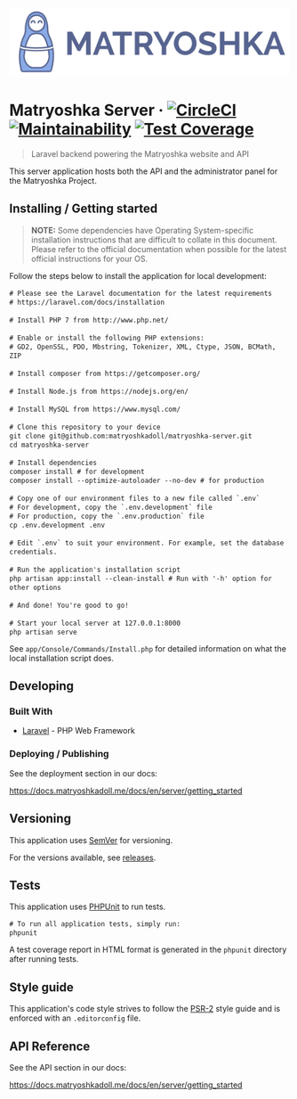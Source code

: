 ![Matryoshka Logo](./public/images/brand/256h/Logo_x256.png)

# Matryoshka Server &middot; [![CircleCI](https://circleci.com/gh/matryoshkadoll/matryoshka-server.svg?style=svg)](https://circleci.com/gh/matryoshkadoll/matryoshka-server) [![Maintainability](https://api.codeclimate.com/v1/badges/017b845d676b8e20e28f/maintainability)](https://codeclimate.com/github/matryoshkadoll/matryoshka-server/maintainability) [![Test Coverage](https://api.codeclimate.com/v1/badges/017b845d676b8e20e28f/test_coverage)](https://codeclimate.com/github/matryoshkadoll/matryoshka-server/test_coverage)

> Laravel backend powering the Matryoshka website and API

This server application hosts both the API and the administrator panel for the Matryoshka Project.

## Installing / Getting started

> **NOTE:** Some dependencies have Operating System-specific installation instructions that are difficult to collate in this document. Please refer to the official documentation when possible for the latest official instructions for your OS.

Follow the steps below to install the application for local development:

```shell
# Please see the Laravel documentation for the latest requirements
# https://laravel.com/docs/installation

# Install PHP 7 from http://www.php.net/

# Enable or install the following PHP extensions:
# GD2, OpenSSL, PDO, Mbstring, Tokenizer, XML, Ctype, JSON, BCMath, ZIP

# Install composer from https://getcomposer.org/

# Install Node.js from https://nodejs.org/en/

# Install MySQL from https://www.mysql.com/

# Clone this repository to your device
git clone git@github.com:matryoshkadoll/matryoshka-server.git
cd matryoshka-server

# Install dependencies
composer install # for development
composer install --optimize-autoloader --no-dev # for production

# Copy one of our environment files to a new file called `.env`
# For development, copy the `.env.development` file
# For production, copy the `.env.production` file
cp .env.development .env

# Edit `.env` to suit your environment. For example, set the database credentials.

# Run the application's installation script
php artisan app:install --clean-install # Run with '-h' option for other options

# And done! You're good to go!

# Start your local server at 127.0.0.1:8000
php artisan serve
```

See `app/Console/Commands/Install.php` for detailed information on what the local installation script does.

## Developing

### Built With

-   [Laravel](https://laravel.com/) - PHP Web Framework

### Deploying / Publishing

See the deployment section in our docs:

https://docs.matryoshkadoll.me/docs/en/server/getting_started

## Versioning

This application uses [SemVer](http://semver.org/) for versioning.

For the versions available, see [releases](/releases).

## Tests

This application uses [PHPUnit](https://phpunit.de/) to run tests.

```shell
# To run all application tests, simply run:
phpunit
```

A test coverage report in HTML format is generated in the `phpunit` directory after running tests.

## Style guide

This application's code style strives to follow the [PSR-2](https://www.php-fig.org/psr/psr-2/) style guide and is enforced with an `.editorconfig` file.

## API Reference

See the API section in our docs:

https://docs.matryoshkadoll.me/docs/en/server/getting_started
